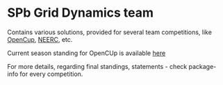 SPb Grid Dynamics team
==================

Contains various solutions, provided for several team competitions, like [OpenCup][1], [NEERC][2], etc.

Current season standing for OpenCUp is available [here][3]

For more details, regarding final standings, statements - check package-info for every competition.

[1]:http://opencup.ru
[2]:http://neerc.ifmo.ru
[3]:http://opencup.ru/index.cgi?data=macros/results&menu=index&head=index&ncup=oce&class=oce&region=main